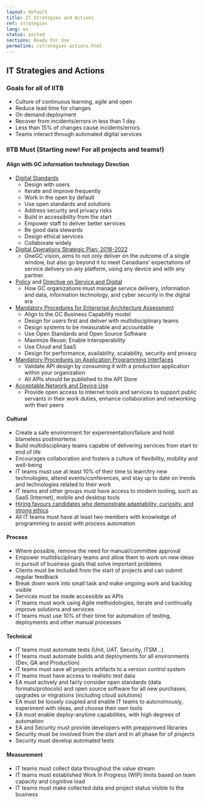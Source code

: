 ```yaml
---
layout: default
title: IT Strategies and Actions
ref: strategies
lang: en
status: posted
sections: Ready For Use
permalink: /strategies-actions.html
---
```


## IT Strategies and Actions

### Goals for all of IITB

- Culture of continuous learning, agile and open
- Reduce lead time for changes
- On demand deployment
- Recover from incidents/errors in less than 1 day
- Less than 15% of changes cause incidents/errors
- Teams interact through automated digital services

### IITB Must (Starting now! For all projects and teams!)

#### Align with GC information technology Direction

- [Digital Standards](https://www.canada.ca/en/government/system/digital-government/government-canada-digital-standards.html)
  - Design with users
  - Iterate and improve frequently
  - Work in the open by default
  - Use open standards and solutions
  - Address security and privacy risks
  - Build in accessibility from the start
  - Empower staff to deliver better services
  - Be good data stewards
  - Design ethical services
  - Collaborate widely
- [Digital Operations Strategic Plan: 2018-2022](https://www.canada.ca/en/government/system/digital-government/digital-operations-strategic-plan-2018-2022.html)
  - OneGC vision, aims to not only deliver on the outcome of a single window, but also go beyond it to meet Canadians’ expectations of service delivery on any platform, using any device and with any partner.
- [Policy](https://www.tbs-sct.gc.ca/pol/doc-eng.aspx?id=32603) and [Directive on Service and Digital](https://www.tbs-sct.gc.ca/pol/doc-eng.aspx?id=32601)
  - How GC organizations must manage service delivery, information and data, information technology, and cyber security in the digital era
- [Mandatory Procedures for Enterprise Architecture Assessment](https://www.tbs-sct.gc.ca/pol/doc-eng.aspx?id=32602)
  - Align to the GC Business Capability model
  - Design for users first and deliver with multidisciplinary teams
  - Design systems to be measurable and accountable
  - Use Open Standards and Open Source Software
  - Maximize Reuse; Enable Interoperability
  - Use Cloud and SaaS
  - Design for performance, availability, scalability, security and privacy
- [Mandatory Procedures on Application Programming Interfaces](https://www.tbs-sct.gc.ca/pol/doc-eng.aspx?id=32604)
  - Validate API design by consuming it with a production application within your organization
  - All APIs should be published to the API Store
- [Acceptable Network and Device Use](https://www.tbs-sct.gc.ca/pol/doc-eng.aspx?id=32605)
  - Provide open access to Internet tools and services to support public servants in their work duties, enhance collaboration and networking with their peers

#### Cultural

- Create a safe environment for experimentation/failure and hold blameless postmortems
- Build multidisciplinary teams capable of delivering services from start to end of life
- Encourages collaboration and fosters a culture of flexibility, mobility and well-being
- IT teams must use at least 10% of their time to learn/try new technologies, attend events/conferences, and stay up to date on trends and technologies related to their work
- IT teams and other groups must have access to modern tooling, such as SaaS (Internet), mobile and desktop tools
- [Hiring favours candidates who demonstrate adaptability, curiosity, and strong ethics](./enable-learning.html)
- All IT teams must have at least two members with knowledge of programming to assist with process automation

#### Process

- Where possible, remove the need for manual/committee approval
- Empower multidisciplinary teams and allow them to work on new ideas in pursuit of business goals that solve important problems
- Clients must be included from the start of projects and can submit regular feedback
- Break down work into small task and make ongoing work and backlog visible
- Services must be made accessible as APIs
- IT teams must work using Agile methodologies, iterate and continually improve solutions and services
- IT teams must use 10% of their time for automation of testing, deployments and other manual processes

#### Technical

- IT teams must automate tests (Unit, UAT, Security, ITSM ..)
- IT teams must automate builds and deployments for all environments (Dev, QA and Production)
- IT teams must save all projects artifacts to a version control system
- IT teams must have access to realistic test data
- EA must actively and fairly consider open standards (data formats/protocols) and open source software for all new purchases, upgrades or migrations (including cloud solutions)
- EA must be loosely coupled and enable IT teams to autonomously, experiment with ideas, and choose their own tools
- EA must enable deploy-anytime capabilities, with high degrees of automation
- EA and Security must provide developers with preapproved libraries
- Security must be involved from the start and in all phase for of projects
- Security must develop automated tests

#### Measurement

- IT teams must collect data throughout the value stream
- IT teams must established Work In Progress (WIP) limits based on team capacity and cognitive load
- IT teams must make collected data and project status visible to the business
